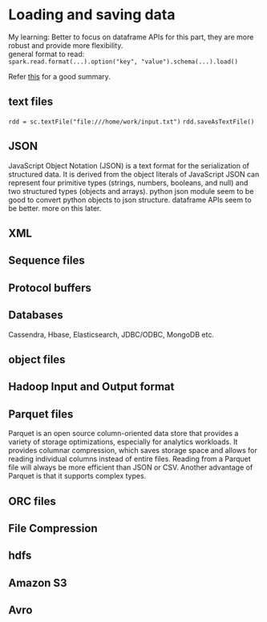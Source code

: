 # Loading and saving data

My learning: Better to focus on dataframe APIs for this part, they are more robust and provide more flexibility.  
general format to read:  
`spark.read.format(...).option("key", "value").schema(...).load()`

Refer [this](https://szczeles.github.io/Reading-JSON-CSV-and-XML-files-efficiently-in-Apache-Spark/) for a good summary.

## text files

`rdd = sc.textFile("file:///home/work/input.txt")`
`rdd.saveAsTextFile()`

## JSON

JavaScript Object Notation (JSON) is a text format for the serialization of structured data. It is derived from the object literals of JavaScript 
JSON can represent four primitive types (strings, numbers, booleans, and null) and two structured types (objects and arrays).
python json module seem to be good to convert python objects to json structure.
dataframe APIs seem to be better. more on this later.

## XML

## Sequence files

## Protocol buffers

## Databases

Cassendra, Hbase, Elasticsearch, JDBC/ODBC, MongoDB etc.

## object files

## Hadoop Input and Output format

## Parquet files

Parquet is an open source column-oriented data store that provides a variety of storage optimizations, especially for analytics workloads. It provides columnar compression, which saves storage space and allows for reading individual columns instead of entire files. Reading from a Parquet file will always be more efficient than JSON or CSV. Another advantage of Parquet is that it supports complex types.

## ORC files

## File Compression

## hdfs

## Amazon S3

## Avro
